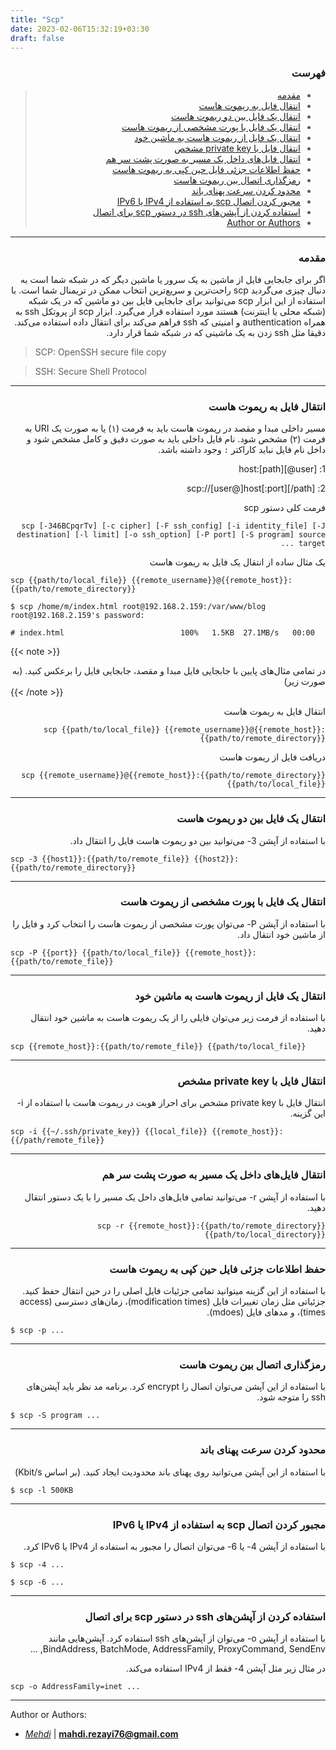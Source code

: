 ```yaml
---
title: "Scp"
date: 2023-02-06T15:32:19+03:30
draft: false
---
```


<div dir='rtl'>

### فهرست

> - [مقدمه](#مقدمه)
> - [انتقال فایل به ریموت هاست](#انتقال-فایل-به-ریموت-هاست)
> - [انتقال یک فایل بین دو ریموت هاست](#انتقال-یک-فایل-بین-دو-ریموت-هاست)
> - [انتقال یک فایل با پورت مشخصی از ریموت هاست](#انتقال-یک-فایل-با-پورت-مشخصی-از-ریموت-هاست)
> - [انتقال یک فایل از ریموت هاست به ماشین خود](#انتقال-یک-فایل-از-ریموت-هاست-به-ماشین-خود)
> - [انتقال فایل با private key مشخص](#انتقال-فایل-با-private-key-مشخص)
> - [انتقال فایل‌های داخل یک مسیر به صورت پشت سر هم](#انتقال-فایلهای-داخل-یک-مسیر-به-صورت-پشت-سر-هم)
> - [حفظ اطلاعات جزئی فایل حین کپی به ریموت هاست](#اطلاعات-جزئی-فایل-حین-کپی-به-ریموت-هاست)
> - [رمزگذاری اتصال بین ریموت هاست](#رمزگذاری-اتصال-بین-ریموت-هاست)
> - [محدود کردن سرعت پهنای باند](#محدود-کردن-سرعت-پهنای-باند)
> - [مجبور کردن اتصال scp به استفاده از IPv4 یا IPv6](#مجبور-کردن-اتصال-scp-به-استفاده-از-ipv4-یا-ipv6)
> - [استفاده کردن از آپشن‌های ssh در دستور scp برای اتصال](#استفاده-کردن-از-آپشنهای-ssh-در-دستور-scp-برای-اتصال)
> - [Author or Authors](#author-or-authors)
</div>



---
<div dir='rtl'>

### مقدمه
اگر برای جابجایی فایل از ماشین به یک سرور یا ماشین دیگر که در شبکه شما است به دنبال چیزی می‌گردید scp راحت‌ترین و سریع‌ترین انتخاب ممکن در تریمنال شما است. با استفاده از این ابزار scp می‌توانید برای جابجایی فایل بین دو ماشین‌ که در یک شبکه (شبکه محلی یا اینترنت) هستند مورد استفاده قرار می‌گیرد.
ابزار scp از پروتکل ssh به همراه authentication و امنیتی که ssh فراهم می‌کند برای انتقال داده استفاده می‌کند. دقیقا مثل ssh زدن به یک ماشینی که در شبکه شما قرار دارد.
</div>

> SCP: OpenSSH secure file copy

> SSH: Secure Shell Protocol
---
<div dir='rtl'>

### انتقال فایل به ریموت هاست

مسیر داخلی مبدا و مقصد در ریموت هاست باید به فرمت (۱) یا به صورت یک URI به فرمت (۲) مشخص شود. نام فایل‌ داخلی باید به صورت دقیق و کامل مشخص شود و داخل نام فایل نباید کاراکتر ```:``` وجود داشته باشد.

1: [user@]host:[path]

2: scp://[user@]host[:port][/path]


فرمت کلی دستور scp

```
scp [-346BCpqrTv] [-c cipher] [-F ssh_config] [-i identity_file] [-J destination] [-l limit] [-o ssh_option] [-P port] [-S program] source ... target
```

یک مثال ساده از انتقال یک فایل به ریموت هاست

</div>

```
scp {{path/to/local_file}} {{remote_username}}@{{remote_host}}:{{path/to/remote_directory}}

$ scp /home/m/index.html root@192.168.2.159:/var/www/blog
root@192.168.2.159's password:

# index.html                          100%   1.5KB  27.1MB/s   00:00
```


{{< note >}}
<div dir='rtl'>
در تمامی مثال‌های پایین با جابجایی فایل مبدا و مقصد، جابجایی فایل را برعکس کنید. (به صورت زیر)
</div>
{{< /note >}}

<div dir='rtl'>

انتقال فایل به ریموت هاست


```
scp {{path/to/local_file}} {{remote_username}}@{{remote_host}}:{{path/to/remote_directory}}
```

دریافت فایل از ریموت هاست


```
scp {{remote_username}}@{{remote_host}}:{{path/to/remote_directory}} {{path/to/local_file}}
```

</div>


---
<div dir='rtl'>

### انتقال یک فایل بین دو ریموت هاست 

با استفاده از آپشن  3- می‌توانید بین دو ریموت هاست فایل را انتقال داد.

</div>

```
scp -3 {{host1}}:{{path/to/remote_file}} {{host2}}:{{path/to/remote_directory}}
```
---

<div dir='rtl'>

### انتقال یک فایل با پورت مشخصی از ریموت هاست 

با استفاده از آپشن  P- می‌توان پورت مشخصی از ریموت هاست را انتخاب کرد و فایل را از ماشین خود انتقال داد.

</div>

```
scp -P {{port}} {{path/to/local_file}} {{remote_host}}:{{path/to/remote_file}}
```

---

<div dir='rtl'>

### انتقال یک فایل از ریموت هاست به ماشین خود 

با استفاده از فرمت زیر می‌توان فایلی را از یک ریموت هاست به ماشین خود انتقال دهید.

</div>

```
scp {{remote_host}}:{{path/to/remote_file}} {{path/to/local_file}}
```

---


<div dir='rtl'>

###  انتقال فایل با private key مشخص

انتقال فایل با private key مشخص برای احراز هویت در ریموت هاست با استفاده از i- این گزینه.

</div>

```
scp -i {{~/.ssh/private_key}} {{local_file}} {{remote_host}}:{{/path/remote_file}}
```

---

<div dir='rtl'>

###  انتقال فایل‌های داخل یک مسیر به صورت پشت سر هم

با استفاده از آپشن r- می‌توانید تمامی فایل‌های داخل یک مسیر را با یک دستور انتقال دهید.

```
scp -r {{remote_host}}:{{path/to/remote_directory}} {{path/to/local_directory}}
```

</div>

---

<div dir='rtl'>

###  حفظ اطلاعات جزئی فایل حین کپی به ریموت هاست

با استفاده از این گزینه میتوانید تمامی جزئیات فایل اصلی را در حین انتقال حفظ کنید. جزئیاتی مثل زمان تغییرات فایل (modification times)، زمان‌های دسترسی (access times)، و مدهای فایل (mdoes).

</div>

```
$ scp -p ...
```
---

<div dir='rtl'>

###  رمزگذاری اتصال بین ریموت هاست

با استفاده از این آپشن می‌توان اتصال را encrypt کرد. برنامه مد نظر باید آپشن‌های ssh را متوجه شود.

</div>

```
$ scp -S program ...
```

---

<div dir='rtl'>

###  محدود کردن سرعت پهنای باند

با استفاده از این آپشن می‌توانید روی پهنای باند محدودیت ایجاد کنید. (بر اساس Kbit/s)

</div>

```
$ scp -l 500KB
```

---

<div dir='rtl'>

###  مجبور کردن اتصال scp به استفاده از IPv4 یا IPv6

با استفاده از آپشن 4- یا 6- می‌توان اتصال را مجبور به استفاده از IPv4 یا IPv6 کرد.

</div>

```
$ scp -4 ...

$ scp -6 ...
```

---

<div dir='rtl'>

### استفاده کردن از آپشن‌های ssh در دستور scp برای اتصال

با استفاده از آپشن o- می‌توان از آپشن‌های ssh استفاده کرد. آپشن‌هایی مانند BindAddress, BatchMode, AddressFamily, ProxyCommand, SendEnv, ...

در مثال زیر مثل آپشن 4- فقط از IPv4 استفاده می‌کند.
</div>

```
scp -o AddressFamily=inet ...
```

---




Author or Authors:

- *[Mehdi](https://github.com/mahdimmr)* | **<mahdi.rezayi76@gmail.com>**

